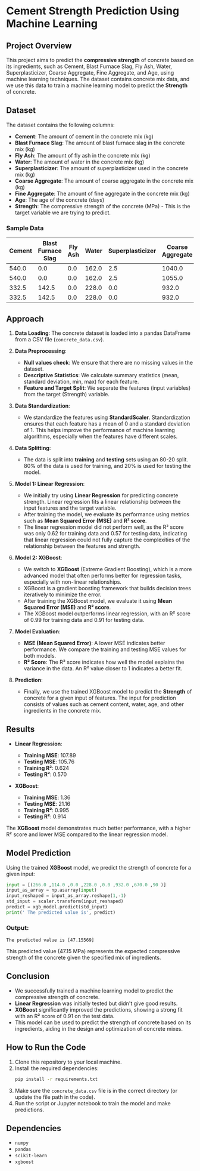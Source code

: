 # Cement Strength Prediction Using Machine Learning

## Project Overview

This project aims to predict the **compressive strength** of concrete based on its ingredients, such as Cement, Blast Furnace Slag, Fly Ash, Water, Superplasticizer, Coarse Aggregate, Fine Aggregate, and Age, using machine learning techniques. The dataset contains concrete mix data, and we use this data to train a machine learning model to predict the **Strength** of concrete.

## Dataset

The dataset contains the following columns:
- **Cement**: The amount of cement in the concrete mix (kg)
- **Blast Furnace Slag**: The amount of blast furnace slag in the concrete mix (kg)
- **Fly Ash**: The amount of fly ash in the concrete mix (kg)
- **Water**: The amount of water in the concrete mix (kg)
- **Superplasticizer**: The amount of superplasticizer used in the concrete mix (kg)
- **Coarse Aggregate**: The amount of coarse aggregate in the concrete mix (kg)
- **Fine Aggregate**: The amount of fine aggregate in the concrete mix (kg)
- **Age**: The age of the concrete (days)
- **Strength**: The compressive strength of the concrete (MPa) - This is the target variable we are trying to predict.

### Sample Data
| Cement | Blast Furnace Slag | Fly Ash | Water | Superplasticizer | Coarse Aggregate | Fine Aggregate | Age | Strength |
|--------|--------------------|---------|-------|------------------|------------------|-----------------|-----|----------|
| 540.0  | 0.0                | 0.0     | 162.0 | 2.5              | 1040.0           | 676.0           | 28  | 79.99    |
| 540.0  | 0.0                | 0.0     | 162.0 | 2.5              | 1055.0           | 676.0           | 28  | 61.89    |
| 332.5  | 142.5              | 0.0     | 228.0 | 0.0              | 932.0            | 594.0           | 270 | 40.27    |
| 332.5  | 142.5              | 0.0     | 228.0 | 0.0              | 932.0            | 594.0           | 365 | 41.05    |

## Approach

1. **Data Loading**: The concrete dataset is loaded into a pandas DataFrame from a CSV file (`concrete_data.csv`).

2. **Data Preprocessing**: 
    - **Null values check**: We ensure that there are no missing values in the dataset.
    - **Descriptive Statistics**: We calculate summary statistics (mean, standard deviation, min, max) for each feature.
    - **Feature and Target Split**: We separate the features (input variables) from the target (Strength) variable.

3. **Data Standardization**: 
    - We standardize the features using **StandardScaler**. Standardization ensures that each feature has a mean of 0 and a standard deviation of 1. This helps improve the performance of machine learning algorithms, especially when the features have different scales.

4. **Data Splitting**:
    - The data is split into **training** and **testing** sets using an 80-20 split. 80% of the data is used for training, and 20% is used for testing the model.

5. **Model 1: Linear Regression**:
    - We initially try using **Linear Regression** for predicting concrete strength. Linear regression fits a linear relationship between the input features and the target variable.
    - After training the model, we evaluate its performance using metrics such as **Mean Squared Error (MSE)** and **R² score**.
    - The linear regression model did not perform well, as the R² score was only 0.62 for training data and 0.57 for testing data, indicating that linear regression could not fully capture the complexities of the relationship between the features and strength.

6. **Model 2: XGBoost**:
    - We switch to **XGBoost** (Extreme Gradient Boosting), which is a more advanced model that often performs better for regression tasks, especially with non-linear relationships.
    - XGBoost is a gradient boosting framework that builds decision trees iteratively to minimize the error.
    - After training the XGBoost model, we evaluate it using **Mean Squared Error (MSE)** and **R² score**.
    - The XGBoost model outperforms linear regression, with an R² score of 0.99 for training data and 0.91 for testing data.

7. **Model Evaluation**:
    - **MSE (Mean Squared Error)**: A lower MSE indicates better performance. We compare the training and testing MSE values for both models.
    - **R² Score**: The R² score indicates how well the model explains the variance in the data. An R² value closer to 1 indicates a better fit.

8. **Prediction**:
    - Finally, we use the trained XGBoost model to predict the **Strength** of concrete for a given input of features. The input for prediction consists of values such as cement content, water, age, and other ingredients in the concrete mix.

## Results

- **Linear Regression**:
  - **Training MSE**: 107.89
  - **Testing MSE**: 105.76
  - **Training R²**: 0.624
  - **Testing R²**: 0.570
  
- **XGBoost**:
  - **Training MSE**: 1.36
  - **Testing MSE**: 21.16
  - **Training R²**: 0.995
  - **Testing R²**: 0.914

The **XGBoost** model demonstrates much better performance, with a higher R² score and lower MSE compared to the linear regression model.

## Model Prediction

Using the trained **XGBoost** model, we predict the strength of concrete for a given input:

```python
input = [(266.0 ,114.0 ,0.0 ,228.0 ,0.0 ,932.0 ,670.0 ,90 )]
input_as_array = np.asarray(input)
input_reshaped = input_as_array.reshape(1,-1)
std_input = scaler.transform(input_reshaped)
predict = xgb_model.predict(std_input)
print(' The predicted value is', predict)
```

### Output:
```
The predicted value is [47.15569]
```

This predicted value (47.15 MPa) represents the expected compressive strength of the concrete given the specified mix of ingredients.

## Conclusion

- We successfully trained a machine learning model to predict the compressive strength of concrete.
- **Linear Regression** was initially tested but didn't give good results.
- **XGBoost** significantly improved the predictions, showing a strong fit with an R² score of 0.91 on the test data.
- This model can be used to predict the strength of concrete based on its ingredients, aiding in the design and optimization of concrete mixes.

## How to Run the Code

1. Clone this repository to your local machine.
2. Install the required dependencies:
   ```bash
   pip install -r requirements.txt
   ```
3. Make sure the `concrete_data.csv` file is in the correct directory (or update the file path in the code).
4. Run the script or Jupyter notebook to train the model and make predictions.

## Dependencies

- `numpy`
- `pandas`
- `scikit-learn`
- `xgboost`
